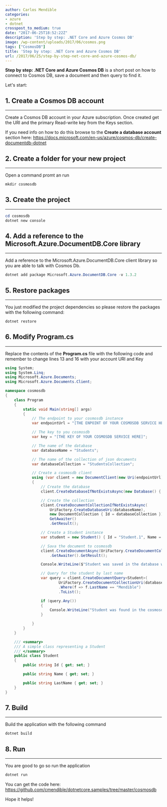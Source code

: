 ```yaml
---
author: Carlos Mendible
categories:
- azure
- dotnet
crosspost_to_medium: true
date: "2017-06-25T18:52:22Z"
description: 'Step by step: .NET Core and Azure Cosmos DB'
image: /wp-content/uploads/2017/06/cosmos.png
tags: ["CosmosDB"]
title: 'Step by step: .NET Core and Azure Cosmos DB'
url: /2017/06/25/step-by-step-net-core-and-azure-cosmos-db/
---
```

**Step by step: .NET Core and Azure Cosmos DB** is a short post on how to connect to Cosmos DB, save a document and then query to find it.

Let's start:

## 1. Create a Cosmos DB account
---
Create a Cosmos DB account in your Azure subscription. Once created get the URI and the primary Read-write key from the Keys section.

If you need info on how to do this browse to the **Create a database account** section here: <a href="https://docs.microsoft.com/en-us/azure/cosmos-db/create-documentdb-dotnet" target="_blank">https://docs.microsoft.com/en-us/azure/cosmos-db/create-documentdb-dotnet</a>
      
## 2. Create a folder for your new project
---
Open a command promt an run 
          
``` powershell
mkdir cosmosdb
```
      
## 3. Create the project
---      
      
``` powershell
cd cosmosdb
dotnet new console
```

## 4. Add a reference to the Microsoft.Azure.DocumentDB.Core library
---      
Add a reference to the Microsoft.Azure.DocumentDB.Core client library so you are able to talk with Cosmos Db.
          
``` powershell
dotnet add package Microsoft.Azure.DocumentDB.Core -v 1.3.2
```    
      
## 5. Restore packages
---
You just modified the project dependencies so please restore the packages with the following command:
     
          
``` powershell
dotnet restore
```
      
## 6. Modify Program.cs
---
Replace the contents of the **Program.cs** file with the following code and remember to change lines 13 and 16 with your account URI and Key 
          
``` csharp
using System;
using System.Linq;
using Microsoft.Azure.Documents;
using Microsoft.Azure.Documents.Client;

namespace cosmosdb
{
    class Program
    {
        static void Main(string[] args)
        {
            // The endpoint to your cosmosdb instance
            var endpointUrl = "[THE ENPOINT OF YOUR COSMOSDB SERVICE HERE]";

            // The key to you cosmosdb
            var key = "[THE KEY OF YOUR COSMOSDB SERVICE HERE]";

            // The name of the database
            var databaseName = "Students";

            // The name of the collection of json documents
            var databaseCollection = "StudentsCollection";

            // Create a cosmosdb client
            using (var client = new DocumentClient(new Uri(endpointUrl), key))
            {
                // Create the database
                client.CreateDatabaseIfNotExistsAsync(new Database() { Id = databaseName }).GetAwaiter().GetResult();

                // Create the collection
                client.CreateDocumentCollectionIfNotExistsAsync(
                    UriFactory.CreateDatabaseUri(databaseName),
                    new DocumentCollection { Id = databaseCollection }).
                    GetAwaiter()
                    .GetResult();

                // Create a Student instance
                var student = new Student() { Id = "Student.1", Name = "Carlos", LastName = "Mendible" };

                // Sava the document to cosmosdb
                client.CreateDocumentAsync(UriFactory.CreateDocumentCollectionUri(databaseName, databaseCollection), student)
                    .GetAwaiter().GetResult();

                Console.WriteLine($"Student was saved in the database with id: {student.Id}");

                // Query for the student by last name
                var query = client.CreateDocumentQuery<Student>(
                        UriFactory.CreateDocumentCollectionUri(databaseName, databaseCollection))
                        .Where(f => f.LastName == "Mendible")
                        .ToList();

                if (query.Any())
                {
                    Console.WriteLine("Student was found in the cosmosdb database");
                }

            }
        }
    }

    /// <summary>
    /// A simple class representing a Student
    /// </summary>
    public class Student
    {
        public string Id { get; set; }

        public string Name { get; set; }

        public string LastName { get; set; }
    }
}
```
      
## 7. Build
---      

Build the application with the following command 
          
``` powershell
dotnet build
```
      
## 8. Run
---
You are good to go so run the application 
          
``` powershell
dotnet run
```

You can get the code here: <a href="https://github.com/cmendible/dotnetcore.samples/tree/master/cosmosdb">https://github.com/cmendible/dotnetcore.samples/tree/master/cosmosdb</a>
  
Hope it helps!  